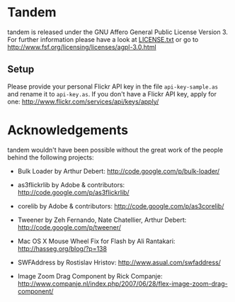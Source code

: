 # Tandem  
  
tandem is released under the GNU Affero General Public License Version 3.
For further information please have a look at [LICENSE.txt](LICENSE.txt) or go to
<http://www.fsf.org/licensing/licenses/agpl-3.0.html>

## Setup

Please provide your personal Flickr API key in the file `api-key-sample.as`
and rename it to `api-key.as`. If you don't have a Flickr API key, apply for
one: <http://www.flickr.com/services/api/keys/apply/>

# Acknowledgements

tandem wouldn't have been possible without the great work of the people
behind the following projects:

- Bulk Loader by Arthur Debert:
  <http://code.google.com/p/bulk-loader/>

- as3flickrlib by Adobe & contributors:
  <http://code.google.com/p/as3flickrlib/>

- corelib by Adobe & contributors:
  <http://code.google.com/p/as3corelib/>

- Tweener by Zeh Fernando, Nate Chatellier, Arthur Debert:
  <http://code.google.com/p/tweener/>
  
- Mac OS X Mouse Wheel Fix for Flash by Ali Rantakari:
  <http://hasseg.org/blog/?p=138>
  
- SWFAddress by Rostislav Hristov:
  <http://www.asual.com/swfaddress/>
  
- Image Zoom Drag Component by Rick Companje:
  <http://www.companje.nl/index.php/2007/06/28/flex-image-zoom-drag-component/>
